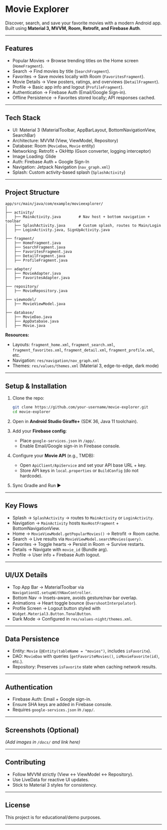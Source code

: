 # Movie Explorer

Discover, search, and save your favorite movies with a modern Android app. Built using **Material 3, MVVM, Room, Retrofit, and Firebase Auth**.

---

## Features

* Popular Movies → Browse trending titles on the Home screen (`HomeFragment`).
* Search → Find movies by title (`SearchFragment`).
* Favorites → Save movies locally with Room (`FavoritesFragment`).
* Movie Details → View posters, ratings, and overviews (`DetailFragment`).
* Profile → Basic app info and logout (`ProfileFragment`).
* Authentication → Firebase Auth (Email/Google Sign-in).
* Offline Persistence → Favorites stored locally; API responses cached.

---

## Tech Stack

* UI: Material 3 (MaterialToolbar, AppBarLayout, BottomNavigationView, SearchBar)
* Architecture: MVVM (View, ViewModel, Repository)
* Database: Room (`MovieDao`, `Movie` entity)
* Networking: Retrofit + OkHttp (Gson converter, logging interceptor)
* Image Loading: Glide
* Auth: Firebase Auth + Google Sign-In
* Navigation: Jetpack Navigation (`nav_graph.xml`)
* Splash: Custom activity-based splash (`SplashActivity`)

---

## Project Structure

```
app/src/main/java/com/example/movieexplorer/
│
├── activity/
│   ├── MainActivity.java        # Nav host + bottom navigation + toolbar
│   ├── SplashActivity.java      # Custom splash, routes to Main/Login
│   ├── LoginActivity.java, SignUpActivity.java
│
├── fragment/
│   ├── HomeFragment.java
│   ├── SearchFragment.java
│   ├── FavoritesFragment.java
│   ├── DetailFragment.java
│   ├── ProfileFragment.java
│
├── adapter/
│   ├── MovieAdapter.java
│   ├── FavoritesAdapter.java
│
├── repository/
│   ├── MovieRepository.java
│
├── viewmodel/
│   ├── MovieViewModel.java
│
├── database/
│   ├── MovieDao.java
│   ├── AppDatabase.java
│   ├── Movie.java
```

**Resources:**

* Layouts: `fragment_home.xml`, `fragment_search.xml`, `fragment_favorites.xml`, `fragment_detail.xml`, `fragment_profile.xml`, etc.
* Navigation: `res/navigation/nav_graph.xml`
* Themes: `res/values/themes.xml` (Material 3, edge-to-edge, dark mode)

---

## Setup & Installation

1. Clone the repo:

   ```bash
   git clone https://github.com/your-username/movie-explorer.git
   cd movie-explorer
   ```
2. Open in **Android Studio Giraffe+** (SDK 36, Java 11 toolchain).
3. Add your **Firebase config**:

   * Place `google-services.json` in `/app/`.
   * Enable Email/Google sign-in in Firebase console.
4. Configure your **Movie API** (e.g., TMDB):

   * Open `ApiClient/ApiService` and set your API base URL + key.
   * Store API keys in `local.properties` or `BuildConfig` (do not hardcode).
5. Sync Gradle and Run ▶

---

## Key Flows

* Splash → `SplashActivity` → routes to `MainActivity` or `LoginActivity`.
* Navigation → `MainActivity` hosts `NavHostFragment` + BottomNavigationView.
* Home → `MovieViewModel.getPopularMovies()` → Retrofit → Room cache.
* Search → Live results via `MovieViewModel.searchMovies(query)`.
* Favorites → Toggle hearts → Persist in Room → Survive restarts.
* Details → Navigate with `movie_id` (Bundle arg).
* Profile → User info + Firebase Auth logout.

---

## UI/UX Details

* Top App Bar → MaterialToolbar via `NavigationUI.setupWithNavController`.
* Bottom Nav → Insets-aware, avoids gesture/nav bar overlap.
* Animations → Heart toggle bounce (`OvershootInterpolator`).
* Profile Screen → Logout button styled with `Widget.Material3.Button.TonalButton`.
* Dark Mode → Configured in `res/values-night/themes.xml`.

---

## Data Persistence

* Entity: `Movie` (`@Entity(tableName = "movies")`, includes `isFavorite`).
* DAO: `MovieDao` with queries (`getFavoriteMovies()`, `isMovieFavorite(id)`, etc.).
* Repository: Preserves `isFavorite` state when caching network results.

---

## Authentication

* Firebase Auth: Email + Google sign-in.
* Ensure SHA keys are added in Firebase console.
* Requires `google-services.json` in `/app/`.

---

## Screenshots (Optional)

*(Add images in `/docs/` and link here)*

---

## Contributing

* Follow MVVM strictly (View ↔ ViewModel ↔ Repository).
* Use LiveData for reactive UI updates.
* Stick to Material 3 styles for consistency.

---

## License

This project is for educational/demo purposes.

---
